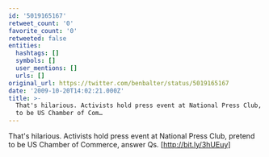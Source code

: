 ```yaml
---
id: '5019165167'
retweet_count: '0'
favorite_count: '0'
retweeted: false
entities:
  hashtags: []
  symbols: []
  user_mentions: []
  urls: []
original_url: https://twitter.com/benbalter/status/5019165167
date: '2009-10-20T14:02:21.000Z'
title: >-
  That's hilarious. Activists hold press event at National Press Club, pretend
  to be US Chamber of Com…
---
```


That's hilarious. Activists hold press event at National Press Club, pretend to be US Chamber of Commerce, answer Qs. [http://bit.ly/3hUEuy]
